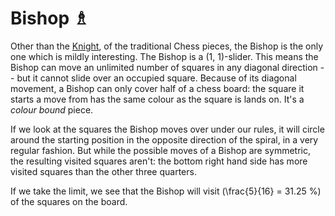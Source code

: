 # Bishop &#x2657;

Other than the [Knight](knight.html), of the traditional Chess pieces,
the Bishop
is the only one which is mildly interesting. The Bishop is a 
(1, 1)-slider. This means the Bishop can move an unlimited number
of squares in any diagonal direction -- but it cannot slide over
an occupied square. Because of its diagonal movement, a Bishop can
only cover half of a chess board: the square it starts a move from
has the same colour as the square is lands on. It's a *colour bound*
piece.

If we look at the squares the Bishop moves over under our rules,
it will circle around the starting position in the opposite direction
of the spiral, in a very regular fashion. But while the possible
moves of a Bishop are symmetric, the resulting visited squares aren't:
the bottom right hand side has more visited squares than the other
three quarters.

If we take the limit, we see that the Bishop will visit
\(\frac{5}{16} = 31.25 \%\) of the squares on the board.
